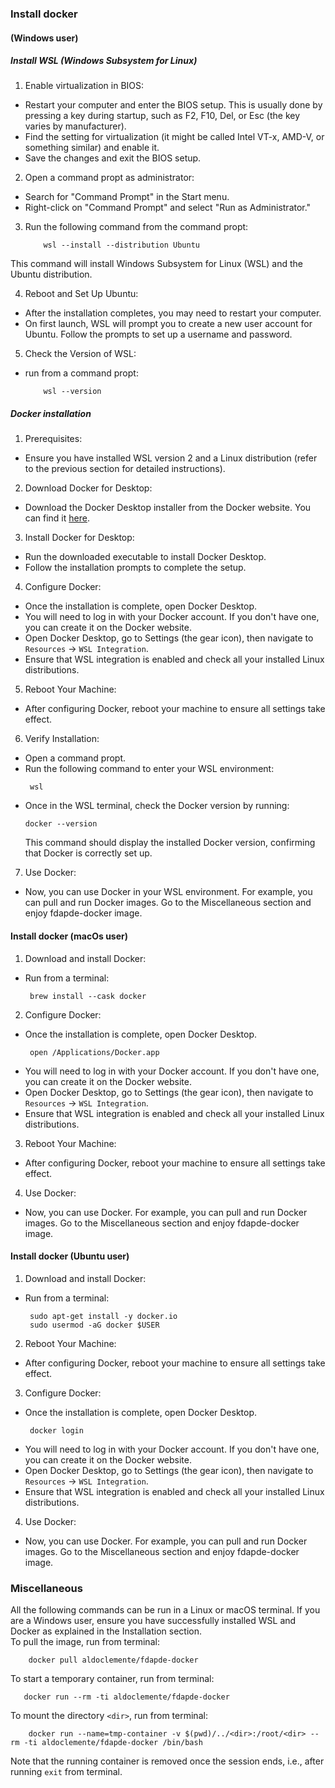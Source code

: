 ### Install docker 

#### (Windows user)

##### Install WSL (Windows Subsystem for Linux)

1. Enable virtualization in BIOS:
 - Restart your computer and enter the BIOS setup. This is usually done by pressing a key during startup, such as F2, F10, Del, or Esc (the key varies by manufacturer).
 - Find the setting for virtualization (it might be called Intel VT-x, AMD-V, or something similar) and enable it.
 - Save the changes and exit the BIOS setup.

2. Open a command propt as administrator:
 - Search for "Command Prompt" in the Start menu.
 - Right-click on "Command Prompt" and select "Run as Administrator."

3. Run the following command from the command propt:
	```
		wsl --install --distribution Ubuntu
	``` 
This command will install Windows Subsystem for Linux (WSL) and the Ubuntu distribution.

4. Reboot and Set Up Ubuntu:
 - After the installation completes, you may need to restart your computer.
 - On first launch, WSL will prompt you to create a new user account for Ubuntu. Follow the prompts to set up a username and password.

5. Check the Version of WSL:
- run from a command propt:
	```
		wsl --version
	```

##### Docker installation

1. Prerequisites:
 - Ensure you have installed WSL version 2 and a Linux distribution (refer to the previous section for detailed instructions).
 
2. Download Docker for Desktop:
 - Download the Docker Desktop installer from the Docker website. You can find it [here](https://www.docker.com/). 
 
3. Install Docker for Desktop:
 - Run the downloaded executable to install Docker Desktop.
 - Follow the installation prompts to complete the setup.
 
4. Configure Docker:
 - Once the installation is complete, open Docker Desktop.
 - You will need to log in with your Docker account. If you don't have one, you can create it on the Docker website.
 - Open Docker Desktop, go to Settings (the gear icon), then navigate to `Resources` -> `WSL Integration`.
 - Ensure that WSL integration is enabled and check all your installed Linux distributions.

5. Reboot Your Machine:
 - After configuring Docker, reboot your machine to ensure all settings take effect.
 
6. Verify Installation:
 - Open a command propt.
 - Run the following command to enter your WSL environment:
    ```
     wsl
    ```
 - Once in the WSL terminal, check the Docker version by running:
    ```
 	docker --version 
 	```
 	This command should display the installed Docker version, confirming that Docker is correctly set up.
7. Use Docker:
 - Now, you can use Docker in your WSL environment. For example, you can pull and run Docker images. Go to the Miscellaneous section and enjoy fdapde-docker image.

#### Install docker (macOs user)

1. Download and install Docker:
 - Run from a terminal:
	```
  	 brew install --cask docker
	```
2. Configure Docker:
 - Once the installation is complete, open Docker Desktop.
 	```
	 open /Applications/Docker.app
	```
 - You will need to log in with your Docker account. If you don't have one, you can create it on the Docker website.
 - Open Docker Desktop, go to Settings (the gear icon), then navigate to `Resources` -> `WSL Integration`.
 - Ensure that WSL integration is enabled and check all your installed Linux distributions.

3. Reboot Your Machine:
 - After configuring Docker, reboot your machine to ensure all settings take effect.

4. Use Docker:
 - Now, you can use Docker. For example, you can pull and run Docker images. Go to the Miscellaneous section and enjoy fdapde-docker image.


#### Install docker (Ubuntu user)

1. Download and install Docker:
 - Run from a terminal:
	```
  	 sudo apt-get install -y docker.io
  	 sudo usermod -aG docker $USER 
	```
2. Reboot Your Machine:
 - After configuring Docker, reboot your machine to ensure all settings take effect.


3. Configure Docker:
 - Once the installation is complete, open Docker Desktop.
 	```
	 docker login
	```
 - You will need to log in with your Docker account. If you don't have one, you can create it on the Docker website.
 - Open Docker Desktop, go to Settings (the gear icon), then navigate to `Resources` -> `WSL Integration`.
 - Ensure that WSL integration is enabled and check all your installed Linux distributions.

4. Use Docker:
 - Now, you can use Docker. For example, you can pull and run Docker images. Go to the Miscellaneous section and enjoy fdapde-docker image.

### Miscellaneous
All the following commands can be run in a Linux or macOS terminal. If you are a Windows user, ensure you have successfully installed WSL and Docker as explained in the Installation section.   
To pull the image, run from terminal:
```
    docker pull aldoclemente/fdapde-docker
```

To start a temporary container, run from terminal:
```
   docker run --rm -ti aldoclemente/fdapde-docker 
```

To mount the directory `<dir>`, run from terminal:
```
    docker run --name=tmp-container -v $(pwd)/../<dir>:/root/<dir> --rm -ti aldoclemente/fdapde-docker /bin/bash
```
Note that the running container is removed once the session ends, i.e., after running `exit` from terminal.
